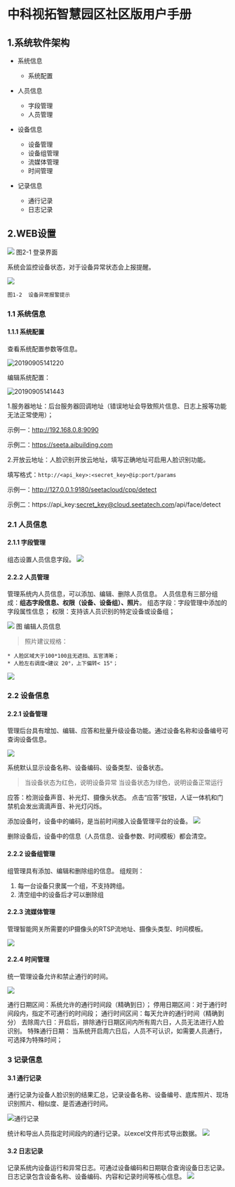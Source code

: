 # 中科视拓智慧园区社区版用户手册



## 1.系统软件架构

* 系统信息
	
	* 系统配置
	
* 人员信息
    * 字段管理
    * 人员管理
    
* 设备信息
    * 设备管理
    * 设备组管理
    * 流媒体管理
    * 时间管理
    
* 记录信息
    * 通行记录
    * 日志记录
    
    


## 2.WEB设置
![](./image/login.jpg)
            图2-1   登录界面


系统会监控设备状态，对于设备异常状态会上报提醒。

![](./image/notify.jpg)

    图1-2  设备异常报警提示


### 1.1 系统信息
#### 1.1.1 系统配置
查看系统配置参数等信息。

![20190905141220](./image/list.png)

编辑系统配置：

![20190905141443](./image/system.png)


​	1.服务器地址：后台服务器回调地址（错误地址会导致照片信息、日志上报等功能无法正常使用）；


示例一：http://192.168.0.8:9090  

示例二：https://seeta.aibuilding.com

​	2.开放云地址：人脸识别开放云地址，填写正确地址可启用人脸识别功能。


填写格式：`http://<api_key>:<secret_key>@ip:port/params`

示例一：http://127.0.0.1:9180/seetacloud/cpp/detect 

示例二：https://api_key:secret_key@cloud.seetatech.com/api/face/detect


### 2.1 人员信息

#### 2.1.1 字段管理
组态设置人员信息字段。
![](image/15672376688258.jpg)

#### 2.2.2 人员管理
管理系统内人员信息，可以添加、编辑、删除人员信息。
人员信息有三部分组成：**组态字段信息、权限（设备、设备组）、照片**。
组态字段：字段管理中添加的字段属性信息；
权限：支持该人员识别的特定设备或设备组；

![](image/edituser.jpg)
图 编辑人员信息


> 照片建议规格：

    * 人脸区域大于100*100且无遮挡、五官清晰；
    * 人脸左右调度<建议 20°，上下偏转< 15°；
![](image/user.jpg)


### 2.2 设备信息
#### 2.2.1 设备管理
管理后台具有增加、编辑、应答和批量升级设备功能。通过设备名称和设备编号可查询设备信息。

![](image/15672430373240.jpg)

系统默认显示设备名称、设备编码、设备类型、设备状态。

> 当设备状态为红色，说明设备异常
> 当设备状态为绿色，说明设备正常运行

应答：检测设备声音、补光灯、摄像头状态。
点击“应答”按钮，人证一体机和门禁机会发出滴滴声音、补光灯闪烁。

添加设备时，设备中的编码，是当前时间接入设备管理平台的设备。
![](image/15672439169699.jpg)

删除设备后，设备中的信息（人员信息、设备参数、时间模板）都会清空。


#### 2.2.2 设备组管理
组管理具有添加、编辑和删除组的信息。
组规则：
1. 每一台设备只隶属一个组，不支持跨组。
2. 清空组中的设备后才可以删除组



#### 2.2.3 流媒体管理
管理智能网关所需要的IP摄像头的RTSP流地址、摄像头类型、时间模板。

![](image/stream.jpg)



#### 2.2.4 时间管理
统一管理设备允许和禁止通行的时间。

![](image/15672452765817.jpg)


通行日期区间：系统允许的通行时间段（精确到日）；
停用日期区间：对于通行时间段内，指定不可通行的时间段；
通行时间区间：每天允许的通行时间（精确到分）
去除周六日：开启后，排除通行日期区间内所有周六日，人员无法进行人脸识别。
特殊通行日期： 当系统开启周六日后，人员不可认识，如需要人员通行，可选择为特殊时间；


### 3 记录信息
#### 3.1 通行记录
通行记录为设备人脸识别的结果汇总，记录设备名称、设备编号、底库照片、现场识别照片、相似度、是否通通行时间。

![通行记录](image/record.jpg)


统计和导出人员指定时间段内的通行记录。以excel文件形式导出数据。
![](image/exporthistory.jpg)


#### 3.2 日志记录
记录系统内设备运行和异常日志。可通过设备编码和日期联合查询设备日志记录。
日志记录包含设备名称、设备编码、内容和记录时间等核心信息。
![](media/15671684982310/15672446461269.jpg)

